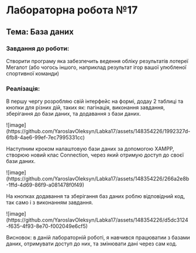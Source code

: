 <h1 data-task="title">Лабораторна робота №17</h1>
    <h2 data-task="topic">Тема: База даних</h2>
    <h3 data-task="description">Завдання до роботи:</h3>
    <p data-task="description">Створити програму яка забезпечить ведення обліку результатів лотереї Мегалот (або чогось іншого, наприклад результат ігор вашої улюбленої спортивної команди)</p>
    <h3 data-task="implementation">Реалізація:</h3>
    <p data-task="implementation">В першу чергу розробляю свій інтерфейс на формі, додау 2 таблиці та кнопки для різних дій, таких як: пагінація, виконання завдання, зберігання до бази даних, та додавання з бази даних.</p>
    ![image](https://github.com/YaroslavOleksyn/Labka17/assets/148354226/1992327d-6fb8-4ae6-99ef-7ec7995331cc)
  <p data-task="implementation">Наступним кроком налаштовую бази даних за допомогою XAMPP, створюю новий клас Connection, через який отримую доступ до своєї бази даних.</p>
    ![image](https://github.com/YaroslavOleksyn/Labka17/assets/148354226/266a2e8b-1ffd-4d69-86f9-a081478f0f49)
  <p data-task="implementation">На кнопках додавання та зберігання баз даних роблю відповідний код, так само і з виконанням завдання.</p>
  ![image](https://github.com/YaroslavOleksyn/Labka17/assets/148354226/d5dc3124-f635-4f93-8e70-f002049e6cf5)
  <p data-task="implementation">Висновок: в даній лабораторній роботі, я навчився працюватии з базами даних, отримувати доступ до них, та змінювати дані через сам код.</p>
